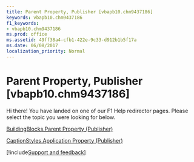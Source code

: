 ```yaml
---
title: Parent Property, Publisher [vbapb10.chm9437186]
keywords: vbapb10.chm9437186
f1_keywords:
- vbapb10.chm9437186
ms.prod: office
ms.assetid: 49ff38a4-cfb1-422e-9c33-d912b1b5f17a
ms.date: 06/08/2017
localization_priority: Normal
---
```



# Parent Property, Publisher [vbapb10.chm9437186]

Hi there! You have landed on one of our F1 Help redirector pages. Please select the topic you were looking for below.

[BuildingBlocks.Parent Property (Publisher)](https://msdn.microsoft.com/library/86a04e61-5170-d4a6-373a-02a4ec1a01b6%28Office.15%29.aspx)

[CaptionStyles.Application Property (Publisher)](https://msdn.microsoft.com/library/57f7d211-340b-bd31-4270-522973e6c031%28Office.15%29.aspx)

[!include[Support and feedback](~/includes/feedback-boilerplate.md)]